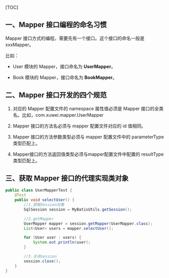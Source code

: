 [TOC]

## 一、Mapper 接口编程的命名习惯

Mapper 接口方式的编程，需要先有一个接口。这个接口的命名一般是 xxxMapper。

比如：

- User 模块的 Mapper，接口命名为 **UserMapper**。

- Book 模块的 Mapper，接口命名为 **BookMapper**。

## 二、Mapper 接口开发的四个规范

1. 对应的 Mapper 配置文件的 namespace 属性值必须是 Mapper 接口的全类名。比如，com.xuwei.mapper.UserMapper

2. Mapper 接口的方法名必须与 mapper 配置文件对应的 id 值相同。

3. Mapper 接口的方法参数类型必须与 mapper 配置文件中的 parameterType 类型匹配上。

4. Mapper接口的方法返回值类型必须与mapper配置文件中配置的 resultType 类型匹配上。

## 三、获取 Mapper 接口的代理实现类对象

```java
public class UserMapperTest {
    @Test
    public void selectUser() {
        //1.获取Session对象
        SqlSession session = MyBatisUtils.getSession();

        //2.getMapper
        UserMapper mapper = session.getMapper(UserMapper.class);
        List<User> users = mapper.selectUser();

        for (User user : users) {
            System.out.println(user);
        }

        //3.关闭session
        session.close();
    }
}
```

